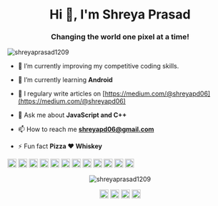 <h1 align="center">Hi 👋, I'm Shreya Prasad</h1>
<h3 align="center">Changing the world one pixel at a time!</h3>

<p align="left"> <img src="https://komarev.com/ghpvc/?username=shreyaprasad1209" alt="shreyaprasad1209" /> </p>

- 🔭 I’m currently improving my competitive coding skills.

- 🌱 I’m currently learning **Android**

- 📝 I regulary write articles on [https://medium.com/@shreyapd06](https://medium.com/@shreyapd06)

- 💬 Ask me about **JavaScript and C++**

- 📫 How to reach me **shreyapd06@gmail.com**

- ⚡ Fun fact **Pizza ❤ Whiskey**

<p align="left"><img src="https://devicons.github.io/devicon/devicon.git/icons/bootstrap/bootstrap-plain.svg" alt="bootstrap" width="20" height="20"/> <img src="https://devicons.github.io/devicon/devicon.git/icons/c/c-original.svg" alt="c" width="20" height="20"/> <img src="https://devicons.github.io/devicon/devicon.git/icons/cplusplus/cplusplus-original.svg" alt="cplusplus" width="20" height="20"/> <img src="https://devicons.github.io/devicon/devicon.git/icons/css3/css3-original-wordmark.svg" alt="css3" width="20" height="20"/> <img src="https://devicons.github.io/devicon/devicon.git/icons/electron/electron-original.svg" alt="electron" width="20" height="20"/> <img src="https://devicons.github.io/devicon/devicon.git/icons/html5/html5-original-wordmark.svg" alt="html5" width="20" height="20"/> <img src="https://devicons.github.io/devicon/devicon.git/icons/javascript/javascript-original.svg" alt="javascript" width="20" height="20"/> <img src="https://devicons.github.io/devicon/devicon.git/icons/mongodb/mongodb-original-wordmark.svg" alt="mongodb" width="20" height="20"/> <img src="https://devicons.github.io/devicon/devicon.git/icons/mysql/mysql-original-wordmark.svg" alt="mysql" width="20" height="20"/> <img src="https://devicons.github.io/devicon/devicon.git/icons/nodejs/nodejs-original-wordmark.svg" alt="nodejs" width="20" height="20"/> <img src="https://devicons.github.io/devicon/devicon.git/icons/linux/linux-original.svg" alt="linux" width="20" height="20"/> <img src="https://devicons.github.io/devicon/devicon.git/icons/express/express-original-wordmark.svg" alt="express" width="20" height="20"/></p><p align="center"> <img src="https://github-readme-stats.vercel.app/api?username=shreyaprasad1209&show_icons=true" alt="shreyaprasad1209" /> </p>

<p align="center">
<a href="https://twitter.com/https://twitter.com/shreyacasmalert" target="blank"><img align="center" src="https://cdn.jsdelivr.net/npm/simple-icons@3.0.1/icons/twitter.svg" alt="https://twitter.com/shreyacasmalert" height="20" width="20" /></a>
<a href="https://linkedin.com/in/https://www.linkedin.com/in/-shreya-prasad/" target="blank"><img align="center" src="https://cdn.jsdelivr.net/npm/simple-icons@3.0.1/icons/linkedin.svg" alt="https://www.linkedin.com/in/-shreya-prasad/" height="20" width="20" /></a>
<a href="https://instagram.com/shreyacasmalert" target="blank"><img align="center" src="https://cdn.jsdelivr.net/npm/simple-icons@3.0.1/icons/instagram.svg" alt="shreyacasmalert" height="20" width="20" /></a>
<a href="https://medium.com/@shreyapd06" target="blank"><img align="center" src="https://cdn.jsdelivr.net/npm/simple-icons@3.0.1/icons/medium.svg" alt="@shreyapd06" height="20" width="20" /></a>
</p>
